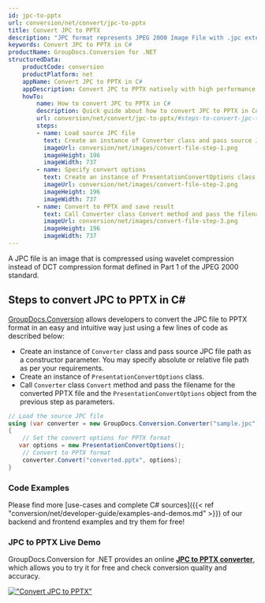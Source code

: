 ```yaml
---
id: jpc-to-pptx
url: conversion/net/convert/jpc-to-pptx
title: Convert JPC to PPTX
description: "JPC format represents JPEG 2000 Image File with .jpc extension. Learn how to convert JPC to PPTX file programmatically in C# language using GroupDocs.Conversion for .NET library."
keywords: Convert JPC to PPTX in C#
productName: GroupDocs.Conversion for .NET
structuredData:
    productCode: conversion
    productPlatform: net
    appName: Convert JPC to PPTX in C#
    appDescription: Convert JPC to PPTX natively with high performance using C# language and server side GroupDocs.Conversion for .NET APIs, without the use of any software like Microsoft or Open Office.
    howTo:
        name: How to convert JPC to PPTX in C# 
        description: Quick guide about how to convert JPC to PPTX in C# with high performance and accuracy.
        url: conversion/net/convert/jpc-to-pptx/#steps-to-convert-jpc-to-pptx-in-c
        steps:
        - name: Load source JPC file 
          text: Create an instance of Converter class and pass source JPC file path as a constructor parameter. You may specify absolute or relative file path as per your requirements. 
          imageUrl: conversion/net/images/convert-file-step-1.png
          imageHeight: 196
          imageWidth: 737
        - name: Specify convert options 
          text: Create an instance of PresentationConvertOptions class.
          imageUrl: conversion/net/images/convert-file-step-2.png
          imageHeight: 196
          imageWidth: 737
        - name: Convert to PPTX and save result 
          text: Call Converter class Convert method and pass the filename for the converted HTML file and the PresentationConvertOptions object from the previous step as parameters.
          imageUrl: conversion/net/images/convert-file-step-3.png
          imageHeight: 196
          imageWidth: 737
---
```


A JPC file is an image that is compressed using wavelet compression instead of DCT compression format defined in Part 1 of the JPEG 2000 standard.

## Steps to convert JPC to PPTX in C#

[GroupDocs.Conversion](https://products.groupdocs.com/conversion/net) allows developers to convert the JPC file to PPTX format in an easy and intuitive way just using a few lines of code as described below:

* Create an instance of `Converter` class and pass source JPC file path as a constructor parameter. You may specify absolute or relative file path as per your requirements. 
* Create an instance of `PresentationConvertOptions` class.
* Call `Converter` class `Convert` method and pass the filename for the converted PPTX file and the `PresentationConvertOptions` object from the previous step as parameters.

```csharp
// Load the source JPC file
using (var converter = new GroupDocs.Conversion.Converter("sample.jpc"))
{
    // Set the convert options for PPTX format
   var options = new PresentationConvertOptions();
    // Convert to PPTX format
    converter.Convert("converted.pptx", options);
}
```

### Code Examples

Please find more [use-cases and complete C# sources]({{< ref "conversion/net/developer-guide/examples-and-demos.md" >}}) of our backend and frontend examples and try them for free!

### JPC to PPTX Live Demo

GroupDocs.Conversion for .NET provides an online [**JPC to PPTX converter**](https://products.groupdocs.app/conversion/jpc-to-pptx), which allows you to try it for free and check conversion quality and accuracy.

[!["Convert JPC to PPTX"](conversion/net/images/convert-to-pptx/convert-jpc-to-pptx.png)](https://products.groupdocs.app/conversion/jpc-to-pptx)